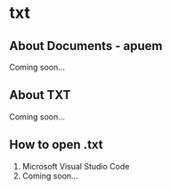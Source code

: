 # txt

## About Documents - apuem
Coming soon...

## About TXT
Coming soon...

## How to open .txt
1. Microsoft Visual Studio Code
2. Coming soon...
